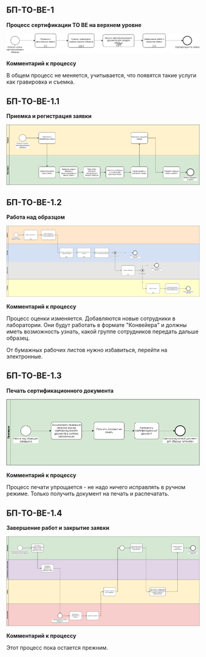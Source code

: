 ## БП-TO-BE-1 

**Процесс сертификации TO BE на верхнем уровне**

![БП-TO-BE-1](diagrams\BP-TO-BE\BP-TO-BE-1.png)

**Комментарий к процессу**

В общем процесс не меняется, учитывается, что появятся такие услуги как гравировка и съемка. 

## БП-TO-BE-1.1 

**Приемка и регистрация заявки**

![БП-TO-BE-1](diagrams\BP-TO-BE\BP-TO-BE-1.1.png)


## БП-TO-BE-1.2

**Работа над образцом**

![БП-TO-BE-1](diagrams\BP-TO-BE\BP-TO-BE-1.2.png)

**Комментарий к процессу**

Процесс оценки изменяется. Добавляются новые сотрудники в лаборатории. Они будут работать в формате "Конвейера" и должны иметь возможность узнать, какой группе сотрудников передать дальше образец.

От бумажных рабочих листов нужно избавиться, перейти на электронные.

## БП-TO-BE-1.3 

**Печать сертификационного документа**

![БП-TO-BE-1](diagrams\BP-TO-BE\BP-TO-BE-1.3.png)

**Комментарий к процессу**

Процесс печати упрощается - не надо ничего исправлять в ручном режиме. Только получить документ на печать и распечатать. 

## БП-TO-BE-1.4 

**Завершение работ и закрытие заявки**

![БП-TO-BE-1](diagrams\BP-TO-BE\BP-TO-BE-1.4.png)

**Комментарий к процессу**

Этот процесс пока остается прежним.
